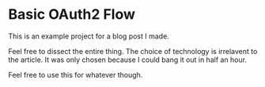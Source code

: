# Basic OAuth2 Flow

This is an example project for a blog post I made.

Feel free to dissect the entire thing.  The choice of technology is
irrelavent to the article.  It was only chosen because I could bang
it out in half an hour.


Feel free to use this for whatever though.
